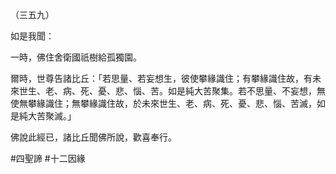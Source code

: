 （三五九）

如是我聞：

一時，佛住舍衛國祇樹給孤獨園。

爾時，世尊告諸比丘：「若思量、若妄想生，彼使攀緣識住；有攀緣識住故，有未來世生、老、病、死、憂、悲、惱、苦。如是純大苦聚集。若不思量、不妄想，無使無攀緣識住；無攀緣識住故，於未來世生、老、病、死、憂、悲、惱、苦滅，如是純大苦聚滅。」

佛說此經已，諸比丘聞佛所說，歡喜奉行。



#四聖諦
#十二因緣
